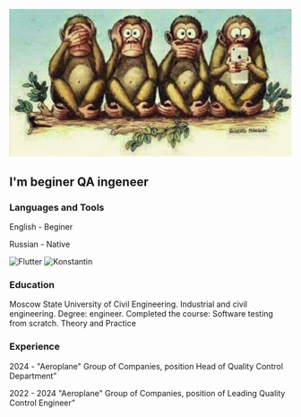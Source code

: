 ![Header](https://github.com/Konstantin271186/Konstantin271186/blob/main/Foto/4164.jpg)

## I'm beginer QA ingeneer

### Languages and Tools
English - Beginer

Russian - Native

![Flutter](https://img.shields.io/badge/-Flutter-black?style=for-the-badge&logo=javascript)
![Konstantin](https://img.shields.io/badge/-Konstantin-black?style=for-the-badge&logo=javascript)

### Education
Moscow State University of Civil Engineering. Industrial and civil engineering. Degree: engineer.
Completed the course: Software testing from scratch. Theory and Practice

### Experience
2024 - "Aeroplane" Group of Companies, position Head of Quality Control Department”

2022 - 2024 "Aeroplane" Group of Companies, position of Leading Quality Control Engineer”
